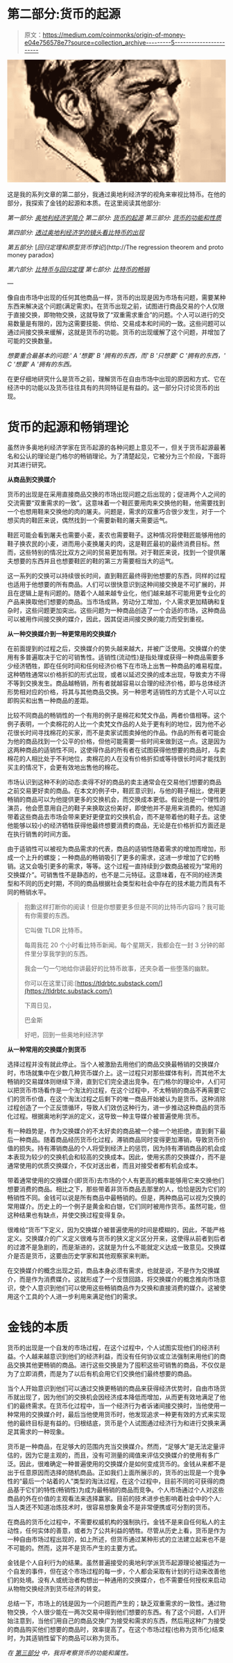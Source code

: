 # 第二部分:货币的起源

> 原文：<https://medium.com/coinmonks/origin-of-money-e04e756578e7?source=collection_archive---------5----------------------->

![](img/98ddf58def0aacb2e1111a9773b34d2c.png)

这是我的系列文章的第二部分，我通过奥地利经济学的视角来审视比特币。在他的部分，我探索了金钱的起源和本质。在这里阅读其他部分:

*第一部分:* [*奥地利经济学简介*](https://satoshibaggins.medium.com/introduction-to-austrian-economics-54adae65d38b?source=your_stories_page-------------------------------------) *第二部分:* [*货币的起源*](https://satoshibaggins.medium.com/origin-of-money-e04e756578e7) *第三部分:* [*货币的功能和性质*](https://satoshibaggins.medium.com/the-function-and-properties-of-money-975c8f52857)

*第四部分:* [*透过奥地利经济学的镜头看比特币的出现*](https://satoshibaggins.medium.com/the-emergence-of-bitcoin-through-the-lens-of-austrian-economics-36cf7bcd09ff)

*第五部分:* [*回归定理和原型货币悖论*](http://The regression theorem and proto money paradox)

*第六部分:* [*比特币与回归定理*](https://satoshibaggins.medium.com/bitcoin-and-the-regression-theorem-2d290167ccf1) *第七部分:* [*比特币的畅销*](https://satoshibaggins.medium.com/salability-of-bitcoin-845f393ec844)

—

像自由市场中出现的任何其他商品一样，货币的出现是因为市场有问题，需要某种东西来解决这个问题(满足需求)。在货币出现之前，试图进行商品交易的个人仅限于直接交换，即物物交换，这就导致了“双重需求重合”的问题。个人可以进行的交易数量是有限的，因为这需要技能、供给、交易成本和时间的一致。这些问题可以通过间接交换来缓解，这就是货币的功能。货币的出现缓解了这个问题，并增加了可能的交换数量。

*想要重合最基本的问题:' A '想要' B '拥有的东西，而' B '只想要' C '拥有的东西，' C '想要' A '拥有的东西。*

在更仔细地研究什么是货币之前，理解货币在自由市场中出现的原因和方式、它在经济中的功能以及货币往往具有的共同特征是有益的。这一部分只讨论货币的出现。

# **货币的起源和畅销理论**

虽然许多奥地利经济学家在货币起源的各种问题上意见不一，但关于货币起源最著名和公认的理论是门格尔的畅销理论。为了清楚起见，它被分为三个阶段，下面将对其进行研究。

**从商品到交换媒介**

货币的出现是在采用直接商品交换的市场出现问题之后出现的；促进两个人之间的交流需要“双重需求的一致”。这意味着一个鞋匠要用肉来交换他的鞋，他需要找到一个也想用鞋来交换他的肉的屠夫。问题是，需求的双重巧合很少发生，对于一个想买肉的鞋匠来说，偶然找到一个需要新鞋的屠夫需要运气。

鞋匠可能会看到屠夫也需要小麦，麦农也需要鞋子。这种情况将使鞋匠能够用他的鞋子换农民的小麦，进而用小麦换屠夫的肉，这是鞋匠最初的最终消费目标。然而，这些特别的情况比双方之间的贸易更加有限。对于鞋匠来说，找到一个提供屠夫想要的东西并且也想要鞋匠的鞋的第三方需要相当大的运气。

这一系列的交换可以持续很长时间，直到鞋匠最终得到他想要的东西，同样的过程也适用于他想要的所有商品。人们可以很快意识到这种间接交换是不可扩展的，并且在逻辑上是有问题的。随着个人越来越专业化，他们越来越不可能用更专业化的产品来换取他们想要的商品。当市场成熟，劳动分工增加，个人需求更加精确和复杂时，这些问题更加突出。这些问题为一种商品创造了一个合适的市场，这种商品可以被用作间接交换的媒介，因此，因其促进间接交换的能力而受到重视。

**从一种交换媒介到一种更常用的交换媒介**

在前面提到的过程之后，交换媒介的势头越来越大，并被广泛使用。交换媒介的使用有多普遍取决于它的可销售性。适销性(流动性)是指处理或获得一种商品需要多少经济牺牲，即在任何时间和任何经济价格下在市场上出售一种商品的难易程度。这种牺牲通常以价格折扣的形式出现，或者以延迟交换的成本出现，导致卖方不得不等到交换发生。商品越畅销，所有者就越容易以合理的经济价格，即与总体经济形势相对应的价格，将其与其他商品交换。另一种思考适销性的方式是个人可以立即购买和出售一种商品的差距。

比较不同商品的畅销性的一个有用的例子是棉花和梵文作品，两者价值相等。这个例子表明，一个卖棉花的人比一个卖梵文作品的人处于更有利的地位，因为他不必花很长时间寻找棉花的买家，而不是卖家试图卖掉他的作品。作品的所有者可能会为他的商品找到一个公平的价格，但他可能需要一些时间来做到这一点。这是因为这两种商品的适销性不同，这使得作品的所有者在试图获得他想要的商品时，与卖棉花的人相比处于不利地位，卖棉花的人在没有价格折扣或等待很长时间才能找到买主的情况下，会更有效地出售他的棉花。

市场认识到这种不利的动态:卖得不好的商品的卖主通常会在交易他们想要的商品之前交易更好卖的商品。在本文的例子中，鞋匠意识到，与他的鞋子相比，使用更畅销的商品可以为他提供更多的交换机会，而交换成本更低。假设他是一个理性的演员，他会愿意用自己的鞋子来换取这份美好，即使他并不是用来消费的。他知道带着这些商品去市场会带来更好更便宜的交换机会，而不是带着他的鞋子去。这使他能够以较小的经济牺牲获得他最终想要消费的商品，无论是在价格折扣方面还是在执行销售的时间方面。

由于适销性可以被视为商品需求的代表，商品的适销性随着需求的增加而增加，形成一个上升的螺旋；一种商品的畅销吸引了更多的需求，这进一步增加了它的畅销。这又会吸引更多的需求，等等。这个过程一直持续到少数商品被视为“常用的交换媒介”。可销售性不是静态的，也不是二元特征。这意味着，在不同的经济类型和不同的历史时期，不同的商品根据社会类型和社会中存在的技术能力而具有不同的畅销水平。

> 抱歉这样打断你的阅读！但是你想要更多但是不同的比特币内容吗？我可能有你需要的东西。
> 
> 它叫做 TLDR 比特币。
> 
> 每周我花 20 个小时看比特币新闻。每个星期天，我都会在一封 3 分钟的邮件里分享我学到的东西。
> 
> 我会一勺一勺地给你讲最好的比特币故事，还夹杂着一些堕落的幽默。
> 
> 你可以在这里订阅:[https://tldrbtc.substack.com/](https://tldrbtc.substack.com/)
> 
> 下周日见，
> 
> 巴金斯
> 
> 好吧，回到一些奥地利经济学

**从一种常用的交换媒介到货币**

选择过程并没有就此停止。当个人被激励去用他们的商品交换最畅销的交换媒介时，市场就集中在少数几种货币媒介上。这一过程只对那些媒体有利，而其他不太畅销的交易媒体则继续下滑，直到它们完全退出竞争。在门格尔的理论中，人们可以把货币市场看作是一个淘汰的过程，在这个过程中，不太畅销的商品不再需要它们的货币价值，在这个淘汰过程之后剩下的唯一商品开始被认为是货币。这种消除过程创造了一个正反馈循环，导致人们效仿这种行为，进一步推动这种商品的货币化过程。根据奥地利学派的定义，这导致一种主导媒介被普遍使用:货币。

有一种趋势是，作为交换媒介的不太好卖的商品被一个接一个地拒绝，直到剩下最后一种商品。随着商品经历货币化过程，滞销商品同时变得更加滞销，导致货币价值的损失。持有滞销商品的个人将受到经济上的惩罚，因为持有滞销商品的机会成本表现为较少的交换机会和较高的交换成本。因此，使用劣质的交换媒介，而不是通常使用的优质交换媒介，不仅对送出者，而且对接受者都有机会成本。

带着通常使用的交换媒介(即货币)去市场的个人有更高的概率能够用它来交换他们想要消费的商品。相比之下，那些带着非货币商品去那里的人，恰恰是因为它们的畅销性不同。金钱可以说是所有商品中最畅销的。但是，两种商品可以视为交换的常用媒介。历史上的一个例子是黄金和白银，它们同时被用作货币。虽然可能，但这种结果也有缺点，并使交换过程变得复杂。

很难给“货币”下定义，因为交换媒介被普遍使用的时间是模糊的，因此，不能严格定义。交换媒介的广义定义很难与货币的狭义定义区分开来，这使得从前者到后者的过渡不是急剧的，而是渐进的，这就是为什么不能就定义达成一致意见。交换媒介是否是货币，这要由历史学家和其他观察家来判断。

在交换媒介的概念出现之前，商品本身必须有需求，也就是说，不是作为交换媒介，而是作为消费媒介。这就形成了一个反馈回路，将交换媒介的概念推向市场意识，使个人意识到他们可以使用这些畅销商品作为交换和直接消费的媒介。这被使用这个工具的个人进一步利用来满足他们的需求。

# 金钱的本质

货币的出现是一个自发的市场过程，在这个过程中，个人试图实现他们的经济利益。个人越来越意识到他们的经济利益，而没有任何协议或立法强制来用他们的商品交换其他更畅销的商品。进行这些交换是为了囤积这些可销售的商品，不仅仅是为了立即消费，而是为了以后有机会用它们交换他们最终想要的商品。

当个人开始意识到他们可以通过交换更畅销的商品来获得经济优势时，自由市场货币就出现了，因为他们的交换机会因经济成本降低而增加，从而更有效地满足了他们的最终需求。在货币化过程中，当一个经济行为者诉诸间接交换时，当他使用一种常用的交换媒介时，最后当他使用货币时，他发现追求一种更有效的方式来实现他的最终目标是有益的。归根结底，货币是个人试图通过经济行为和进行交换来满足其需求的一种现象。

货币是一种商品，在足够大的范围内充当交换媒介。然而，“足够大”是无法定量评估的，因为它是主观的，而且，没有可测量的阈值来评估交换媒介的使用有多广泛。因此，很难确定一种普遍使用的交换媒介是如何变成货币的。金钱从来都不是出于任意原因而选择的随机商品。正如我们上面所展示的，货币的出现是一个竞争性的“最后一个站着的人”类型的淘汰过程，在这个过程中，目前不同的可获得的商品基于它们的特性(畅销性)为成为最畅销的商品而竞争。个人市场通过个人对这些商品的外在价值的主观看法来选择赢家。目前的技术进步也影响着社会中的个人:当人类还不知道冶炼技术时，很容易想象黄金不是非常便携或可分割的货币。

在商品的货币化过程中，不需要权威机构的强制执行。金钱不是来自任何私人的主动性，任何实体的善意，或者为了公共利益的牺牲。尽管从历史上看，货币是作为一种自由市场过程出现的，如上所述，但货币通过某种形式的立法建立起来也不是不可能的。然而，这并不是货币产生的主要方式。

金钱是个人自利行为的结果。虽然普遍接受的奥地利学派货币起源理论被描述为一个自发的事件，但在这个市场过程的每一步，个人都会采取有计划的行动来改善他们的处境。没有人或统治者构想出一种通用的交换媒介，也不需要任何授权来启动从物物交换经济到货币经济的转变。

总结一下，市场上的钱是因为一个问题而产生的；缺乏双重需求的一致性。通过物物交换，个人很少能在一两次交易中得到他们想要的东西。有了这个问题，人们开始注意到，当他们用自己的商品交换广为接受和需求的东西，然后用这种广为接受的商品购买他们想要的商品时，效率提高了。在这个市场过程(也称为货币化)结束时，为其适销性留下的商品可以称为货币。

*在* [*第三部分*](https://satoshibaggins.medium.com/the-function-and-properties-of-money-975c8f52857) *中，我将考察货币的功能和属性。*